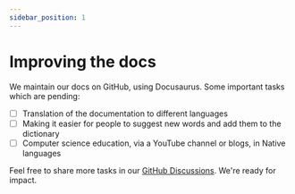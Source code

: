 ```yaml
---
sidebar_position: 1
---
```


# Improving the docs

We maintain our docs on GitHub, using Docusaurus. Some important tasks which are pending:
- [ ] Translation of the documentation to different languages
- [ ] Making it easier for people to suggest new words and add them to the dictionary
- [ ] Computer science education, via a YouTube channel or blogs, in Native languages

Feel free to share more tasks in our [GitHub Discussions](https://github.com/UniversalPython/UniversalPython/discussions). We're ready for impact.